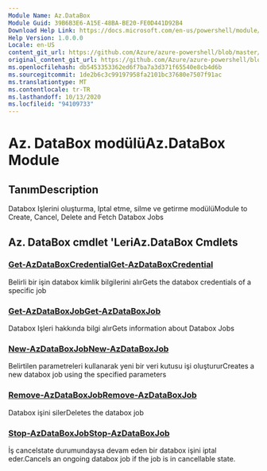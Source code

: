 ```yaml
---
Module Name: Az.DataBox
Module Guid: 39B6B3E6-A15E-48BA-BE20-FE0D441D92B4
Download Help Link: https://docs.microsoft.com/en-us/powershell/module/az.databox
Help Version: 1.0.0.0
Locale: en-US
content_git_url: https://github.com/Azure/azure-powershell/blob/master/src/DataBox/DataBox/help/Az.DataBox.md
original_content_git_url: https://github.com/Azure/azure-powershell/blob/master/src/DataBox/DataBox/help/Az.DataBox.md
ms.openlocfilehash: db5453353362ed6f7ba7a3d371f65540e8cb4d6b
ms.sourcegitcommit: 1de2b6c3c99197958fa2101bc37680e7507f91ac
ms.translationtype: MT
ms.contentlocale: tr-TR
ms.lasthandoff: 10/13/2020
ms.locfileid: "94109733"
---
```

# <span data-ttu-id="3c33b-101">Az. DataBox modülü</span><span class="sxs-lookup"><span data-stu-id="3c33b-101">Az.DataBox Module</span></span>
## <span data-ttu-id="3c33b-102">Tanım</span><span class="sxs-lookup"><span data-stu-id="3c33b-102">Description</span></span>
<span data-ttu-id="3c33b-103">Databox Işlerini oluşturma, Iptal etme, silme ve getirme modülü</span><span class="sxs-lookup"><span data-stu-id="3c33b-103">Module to Create, Cancel, Delete and Fetch Databox Jobs</span></span>

## <span data-ttu-id="3c33b-104">Az. DataBox cmdlet 'Leri</span><span class="sxs-lookup"><span data-stu-id="3c33b-104">Az.DataBox Cmdlets</span></span>
### [<span data-ttu-id="3c33b-105">Get-AzDataBoxCredential</span><span class="sxs-lookup"><span data-stu-id="3c33b-105">Get-AzDataBoxCredential</span></span>](Get-AzDataBoxCredential.md)
<span data-ttu-id="3c33b-106">Belirli bir işin databox kimlik bilgilerini alır</span><span class="sxs-lookup"><span data-stu-id="3c33b-106">Gets the databox credentials of a specific job</span></span>

### [<span data-ttu-id="3c33b-107">Get-AzDataBoxJob</span><span class="sxs-lookup"><span data-stu-id="3c33b-107">Get-AzDataBoxJob</span></span>](Get-AzDataBoxJob.md)
<span data-ttu-id="3c33b-108">Databox Işleri hakkında bilgi alır</span><span class="sxs-lookup"><span data-stu-id="3c33b-108">Gets information about Databox Jobs</span></span>

### [<span data-ttu-id="3c33b-109">New-AzDataBoxJob</span><span class="sxs-lookup"><span data-stu-id="3c33b-109">New-AzDataBoxJob</span></span>](New-AzDataBoxJob.md)
<span data-ttu-id="3c33b-110">Belirtilen parametreleri kullanarak yeni bir veri kutusu işi oluşturur</span><span class="sxs-lookup"><span data-stu-id="3c33b-110">Creates a new databox job using the specified parameters</span></span>

### [<span data-ttu-id="3c33b-111">Remove-AzDataBoxJob</span><span class="sxs-lookup"><span data-stu-id="3c33b-111">Remove-AzDataBoxJob</span></span>](Remove-AzDataBoxJob.md)
<span data-ttu-id="3c33b-112">Databox işini siler</span><span class="sxs-lookup"><span data-stu-id="3c33b-112">Deletes the databox job</span></span>

### [<span data-ttu-id="3c33b-113">Stop-AzDataBoxJob</span><span class="sxs-lookup"><span data-stu-id="3c33b-113">Stop-AzDataBoxJob</span></span>](Stop-AzDataBoxJob.md)
<span data-ttu-id="3c33b-114">İş cancelstate durumundaysa devam eden bir databox işini iptal eder.</span><span class="sxs-lookup"><span data-stu-id="3c33b-114">Cancels an ongoing databox job if the job is in cancellable state.</span></span>

